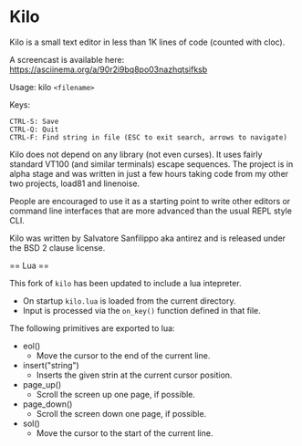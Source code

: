 Kilo
===

Kilo is a small text editor in less than 1K lines of code (counted with cloc).

A screencast is available here: https://asciinema.org/a/90r2i9bq8po03nazhqtsifksb

Usage: kilo `<filename>`

Keys:

    CTRL-S: Save
    CTRL-Q: Quit
    CTRL-F: Find string in file (ESC to exit search, arrows to navigate)

Kilo does not depend on any library (not even curses). It uses fairly standard
VT100 (and similar terminals) escape sequences. The project is in alpha
stage and was written in just a few hours taking code from my other two
projects, load81 and linenoise.

People are encouraged to use it as a starting point to write other editors
or command line interfaces that are more advanced than the usual REPL
style CLI.

Kilo was written by Salvatore Sanfilippo aka antirez and is released
under the BSD 2 clause license.


== Lua ==

This fork of `kilo` has been updated to include a lua intepreter.

* On startup `kilo.lua` is loaded from the current directory.
* Input is processed via the `on_key()` function defined in that file.

The following primitives are exported to lua:

* eol()
    * Move the cursor to the end of the current line.
* insert("string")
    * Inserts the given strin at the current cursor position.
* page_up()
    * Scroll the screen up one page, if possible.
* page_down()
    * Scroll the screen down one page, if possible.
* sol()
    * Move the cursor to the start of the current line.
